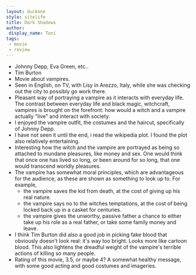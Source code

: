 ```yaml
---
layout: duckone
style: sitelife
title: Dark Shadows
author: 
 display_name: Toni
tags:
 - movie
 - review
---
```


* Johnny Depp, Eva Green, etc..
* Tim Burton
* Movie about vampires.
* Seen in English, on TV, with Lisy in Arezzo, Italy, while she was checking out the city to possibly go work there.
* Pleasant way of portraying a vampire as it interacts with everyday life. The contrast between everyday life and black magic, witchcraft, vampires is brought on the forefront: how would a witch and a vampire actually "live" and interact with society.
* I enjoyed the vampire outfit, the costumes and the haircut, specifically of Johnny Depp.
* I have not seen it until the end, i read the wikipedia plot. I found the plot also relatively entertaining.
* Interesting how the witch and the vampire are portrayed as being so attached to mundane pleasures, like money and sex. One would think that once one has lived so long, or been around for so long, that one would transcend worldly pleasures.
* The vampire has somewhat moral principles, which are advantageous for the audience, as these are shown as something to look up to. For example, 
  * the vampire saves the kid from death, at the cost of giving up his real nature. 
  * the vampire says no to the witches temptations, at the cost of being locked back up in a casket for centuries.
  * the vampire gives the unworthy, passive father a chance to either take up his role as a real father, or take some family money and leave.
* I think Tim Burton did also a good job in picking fake blood that obviously doesn't look real: it's way too bright. Looks more like cartoon blood. This also lightens the dreadful weight of the vampire's terrible actions of killing so many people.
* Rating of this movie, 3.5, or maybe 4? A somewhat healthy message, with some good acting and good costumes and imageries.
